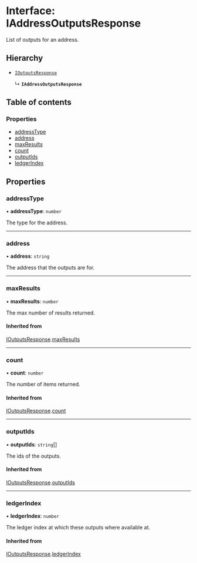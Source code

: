 # Interface: IAddressOutputsResponse

List of outputs for an address.

## Hierarchy

- [`IOutputsResponse`](IOutputsResponse.md)

  ↳ **`IAddressOutputsResponse`**

## Table of contents

### Properties

- [addressType](IAddressOutputsResponse.md#addresstype)
- [address](IAddressOutputsResponse.md#address)
- [maxResults](IAddressOutputsResponse.md#maxresults)
- [count](IAddressOutputsResponse.md#count)
- [outputIds](IAddressOutputsResponse.md#outputids)
- [ledgerIndex](IAddressOutputsResponse.md#ledgerindex)

## Properties

### addressType

• **addressType**: `number`

The type for the address.

___

### address

• **address**: `string`

The address that the outputs are for.

___

### maxResults

• **maxResults**: `number`

The max number of results returned.

#### Inherited from

[IOutputsResponse](IOutputsResponse.md).[maxResults](IOutputsResponse.md#maxresults)

___

### count

• **count**: `number`

The number of items returned.

#### Inherited from

[IOutputsResponse](IOutputsResponse.md).[count](IOutputsResponse.md#count)

___

### outputIds

• **outputIds**: `string`[]

The ids of the outputs.

#### Inherited from

[IOutputsResponse](IOutputsResponse.md).[outputIds](IOutputsResponse.md#outputids)

___

### ledgerIndex

• **ledgerIndex**: `number`

The ledger index at which these outputs where available at.

#### Inherited from

[IOutputsResponse](IOutputsResponse.md).[ledgerIndex](IOutputsResponse.md#ledgerindex)
